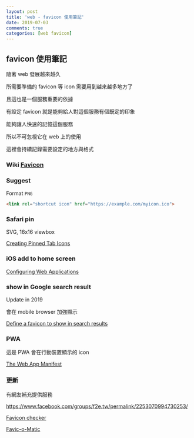 ```yaml
---
layout: post
title: 'web - favicon 使用筆記'
date: 2019-07-03
comments: true
categories: [web favicon]
---
```

## favicon 使用筆記

隨著 web 發展越來越久

所需要準備的 favicon 等 icon 需要用到越來越多地方了

且這也是一個服務重要的依據

有設定 favicon 就是能夠給人對這個服務有個既定的印象

能夠讓人快速的記憶這個服務

所以不可忽視它在 web 上的使用

這裡會持續記錄需要設定的地方與格式

### Wiki [Favicon](https://en.wikipedia.org/wiki/Favicon)

### Suggest

Format `PNG`

```HTML
<link rel="shortcut icon" href="https://example.com/myicon.ico">
```

### Safari pin

SVG, 16x16 viewbox

[Creating Pinned Tab Icons](https://developer.apple.com/library/archive/documentation/AppleApplications/Reference/SafariWebContent/pinnedTabs/pinnedTabs.html)

### iOS add to home screen

[Configuring Web Applications](https://developer.apple.com/library/archive/documentation/AppleApplications/Reference/SafariWebContent/ConfiguringWebApplications/ConfiguringWebApplications.html)

### show in Google search result

Update in 2019

會在 mobile browser 加強顯示

[Define a favicon to show in search results](https://support.google.com/webmasters/answer/9290858)

### PWA

這是 PWA 會在行動裝置顯示的 icon

[The Web App Manifest](https://developers.google.com/web/fundamentals/web-app-manifest/)

### 更新

有網友補充提供服務

https://www.facebook.com/groups/f2e.tw/permalink/2253070994730253/

[Favicon checker](https://realfavicongenerator.net/favicon_checker)

[Favic-o-Matic](http://www.favicomatic.com/)
